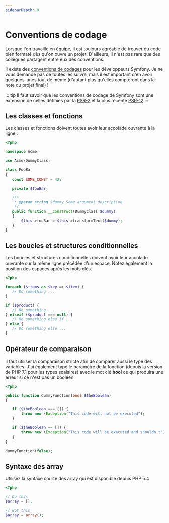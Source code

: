 ```yaml
---
sidebarDepth: 0
---
```


# Conventions de codage

Lorsque l'on travaille en équipe, il est toujours agréable de trouver du code bien formaté dès qu'on ouvre un projet. D'ailleurs, il n'est pas rare que des collègues partagent entre eux des conventions.

Il existe des [conventions de codages](https://symfony.com/doc/current/contributing/code/standards.html) pour les développeurs Symfony. Je ne vous demande pas de toutes les suivre, mais il est important d'en avoir quelques-unes tout de même (d'autant plus qu'elles compteront dans la note du projet final) !

::: tip
Il faut savoir que les conventions de codage de Symfony sont une extension de celles définies par la [PSR-2](https://www.php-fig.org/psr/psr-2/) et la plus récente [PSR-12](https://www.php-fig.org/psr/psr-12/)
:::

## Les classes et fonctions
 Les classes et fonctions doivent toutes avoir leur accolade ouvrante à la ligne :

 ``` php {7,8,16,17}
<?php 

namespace Acme;

use Acme\DummyClass;

class FooBar
{
	const SOME_CONST = 42;

	private $fooBar;

	/**
	 * @param string $dummy Some argument description
	 */
	public function __construct(DummyClass $dummy)
	{
        $this->fooBar = $this->transformText($dummy);
	}
}

```

## Les boucles et structures conditionnelles
Les boucles et structures conditionnelles doivent avoir leur accolade ouvrante sur la même ligne précédée d'un espace. Notez également la position des espaces après les mots clés.

 ``` php {3,7,9,11}
<?php

foreach ($items as $key => $item) {
    // Do something ...
}

if ($product) {
    // Do something ...
} elseif ($product === null) {
    // Do something else if ...
} else {
    // Do something else ...
}

```

## Opérateur de comparaison

Il faut utiliser la comparaison stricte afin de comparer aussi le type des variables. J'ai également typé le paramètre de la fonction (depuis la version de PHP 7.1 pour les types scalaires) avec le mot clé **bool** ce qui produira une erreur si ce n'est pas un booléen.

 ``` php {6,10}
<?php

public function dummyFunction(bool $theBoolean)
{

    if ($theBoolean === []) {
        throw new \Exception("This code will not be executed");
    }

    if ($theBoolean == []) {
        throw new \Exception("This code will be executed and shouldn't");
    }
}

dummyFunction(false);
```

## Syntaxe des array

Utilisez la syntaxe courte des array qui est disponible depuis PHP 5.4

 ``` php {4}
<?php

// Do this
$array = [];

// Not this
$array = array();

```